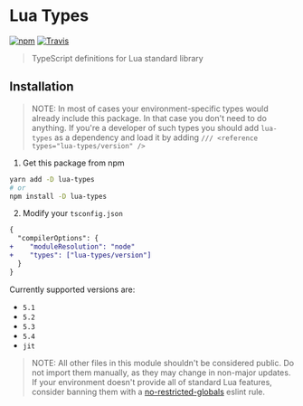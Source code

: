 # Lua Types

[![npm](https://img.shields.io/npm/v/lua-types.svg)](https://npmjs.com/package/lua-types) [![Travis](https://img.shields.io/travis/ark120202/lua-types.svg)](https://travis-ci.org/ark120202/lua-types)

> TypeScript definitions for Lua standard library

## Installation

> NOTE: In most of cases your environment-specific types would already include this package. In that case you don't need to do anything. If you're a developer of such types you should add `lua-types` as a dependency and load it by adding `/// <reference types="lua-types/version" />`

1. Get this package from npm

```bash
yarn add -D lua-types
# or
npm install -D lua-types
```

2. Modify your `tsconfig.json`

```diff
{
  "compilerOptions": {
+    "moduleResolution": "node"
+    "types": ["lua-types/version"]
  }
}
```

Currently supported versions are:

- `5.1`
- `5.2`
- `5.3`
- `5.4`
- `jit`

> NOTE: All other files in this module shouldn't be considered public. Do not import them manually, as they may change in non-major updates. If your environment doesn't provide all of standard Lua features, consider banning them with a [no-restricted-globals](https://eslint.org/docs/rules/no-restricted-globals) eslint rule.
